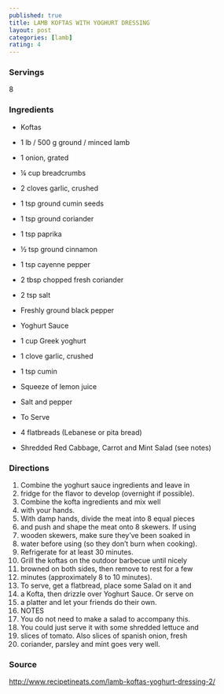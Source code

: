 ```yaml
---
published: true
title: LAMB KOFTAS WITH YOGHURT DRESSING
layout: post
categories: [lamb]
rating: 4
---
```

### Servings
8

### Ingredients
- Koftas
- 1 lb / 500 g ground / minced lamb
- 1 onion, grated
- ¼ cup breadcrumbs
- 2 cloves garlic, crushed
- 1 tsp ground cumin seeds
- 1 tsp ground coriander
- 1 tsp paprika
- ½ tsp ground cinnamon
- 1 tsp cayenne pepper
- 2 tbsp chopped fresh coriander
- 2 tsp salt
- Freshly ground black pepper
- Yoghurt Sauce
- 1 cup Greek yoghurt
- 1 clove garlic, crushed
- 1 tsp cumin
- Squeeze of lemon juice
- Salt and pepper

- To Serve
- 4 flatbreads (Lebanese or pita bread)
- Shredded Red Cabbage, Carrot and Mint Salad (see notes)

### Directions
1. Combine the yoghurt sauce ingredients and leave in
2. fridge for the flavor to develop (overnight if possible).
3. Combine the kofta ingredients and mix well
4. with your hands.
5. With damp hands, divide the meat into 8 equal pieces
6. and push and shape the meat onto 8 skewers. If using
7. wooden skewers, make sure they’ve been soaked in
8. water before using (so they don’t burn when cooking).
9. Refrigerate for at least 30 minutes.
10. Grill the koftas on the outdoor barbecue until nicely
11. browned on both sides, then remove to rest for a few
12. minutes (approximately 8 to 10 minutes).
13. To serve, get a flatbread, place some Salad on it and
14. a Kofta, then drizzle over Yoghurt Sauce. Or serve on
15. a platter and let your friends do their own.
16. NOTES
17. You do not need to make a salad to accompany this.
18. You could just serve it with some shredded lettuce and
19. slices of tomato. Also slices of spanish onion, fresh
20. coriander, parsley and mint goes very well.

### Source
<a href="http://www.recipetineats.com/lamb-koftas-yoghurt-dressing-2/" target="new">http://www.recipetineats.com/lamb-koftas-yoghurt-dressing-2/</a>
